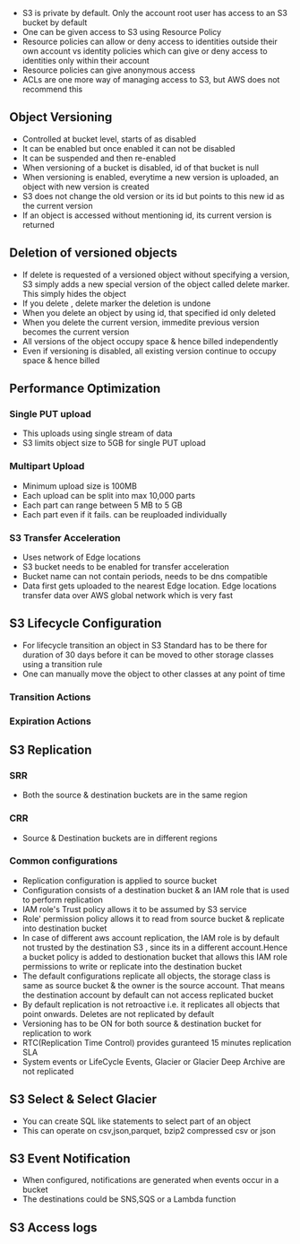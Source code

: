 * S3 is private by default. Only the account root user has access to an S3 bucket by default
* One can be given access to S3 using Resource Policy
* Resource policies can allow or deny access to identities outside their own account vs identity policies which can give or deny access to identities only within their account
* Resource policies can give anonymous access
* ACLs are one more way of managing access to S3, but AWS does not recommend this

## Object Versioning

* Controlled at bucket level, starts of as disabled
* It can be enabled but once enabled it can not be disabled
* It can be suspended and then re-enabled
* When versioning of a bucket is disabled, id of that bucket is null
* When versioning is enabled, everytime a new version is uploaded, an object with new version is created
* S3 does not change the old version or its id but points to this new id as the current version
* If an object is accessed without mentioning id, its current version is returned

## Deletion of versioned objects
* If delete is requested of a versioned object without specifying a version, S3 simply adds a new special version of the object called delete marker. This simply hides the object
* If you delete , delete marker the deletion is undone
* When you delete an object by using id, that specified id only deleted
* When you delete the current version, immedite previous version becomes the current version
* All versions of the object occupy space & hence billed independently
* Even if versioning is disabled, all existing version continue to occupy space & hence billed

## Performance Optimization

### Single PUT upload
* This uploads using single stream of data
* S3 limits object size to 5GB for single PUT upload

### Multipart Upload
* Minimum upload size is 100MB
* Each upload can be split into max  10,000 parts
* Each part can range between 5 MB to 5 GB
* Each part even if it fails. can be reuploaded individually

### S3 Transfer Acceleration
* Uses network of Edge locations
* S3 bucket needs to be enabled for transfer acceleration
* Bucket name can not contain periods, needs to be dns compatible
* Data first gets uploaded to the nearest Edge location. Edge locations transfer data over AWS global network which is very fast

## S3 Lifecycle Configuration
* For lifecycle transition an object in S3 Standard has to be there for duration of 30 days before it can be moved to other storage classes using a transition rule
* One can manually move the object to other classes at any point of time

### Transition Actions
### Expiration Actions

## S3 Replication

### SRR
* Both the source & destination buckets are in the same region

### CRR
* Source & Destination buckets are in different regions

### Common configurations
* Replication configuration is applied to source bucket
* Configuration consists of a destination bucket & an IAM role that is used to perform replication
* IAM role's Trust policy allows it to be assumed by  S3 service
* Role' permission policy allows it to read from source bucket & replicate into destination bucket
* In case of different aws account replication, the IAM role is by default not trusted by the destination S3 , since its in a different account.Hence a bucket policy is added to destionation bucket that allows this IAM role permissions to write or replicate into the destination bucket
* The default configurations replicate all objects, the storage class is same as source bucket & the owner is the source account. That means the destination account by default can not access replicated bucket
* By default replication is not retroactive i.e. it replicates all objects that point onwards. Deletes are not replicated by default
* Versioning has to be ON for both source & destination bucket for replication to work
* RTC(Replication Time Control) provides guranteed 15 minutes replication SLA
* System events or LifeCycle Events, Glacier or Glacier Deep Archive are not replicated

## S3 Select & Select Glacier
* You can create SQL like statements to select part of an object
* This can operate on csv,json,parquet, bzip2 compressed csv or json

## S3 Event Notification
* When configured, notifications are generated when events occur in a bucket
* The destinations could be SNS,SQS or a Lambda function

## S3 Access logs
